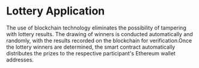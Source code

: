 # Lottery Application
The use of blockchain technology eliminates the possibility of tampering with lottery results. The drawing of winners is conducted automatically and randomly, with the results
recorded on the blockchain for verification.Once the lottery winners are determined, the smart contract automatically distributes the prizes to the respective participant's 
Ethereum wallet addresses. 

